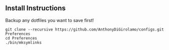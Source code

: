 Install Instructions
--------------------

Backup any dotfiles you want to save first!

    git clone --recursive https://github.com/AnthonyDiGirolamo/configs.git Preferences
    cd Preferences
    ./bin/mksymlinks
